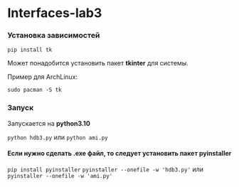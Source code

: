 # Interfaces-lab3

### Установка зависимостей
`pip install tk`

Может понадобится установить пакет **tkinter** для системы.

Пример для ArchLinux:

`sudo pacman -S tk`
### Запуск
Запускается на **python3.10**

`python hdb3.py` или `python ami.py`

#### Если нужно сделать .exe файл, то следует установить пакет **pyinstaller**

`pip install pyinstaller`
`pyinstaller --onefile -w 'hdb3.py'` или `pyinstaller --onefile -w 'ami.py'`
